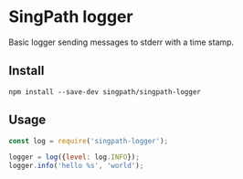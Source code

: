 # SingPath logger

Basic logger sending messages to stderr with a time stamp.


## Install

```
npm install --save-dev singpath/singpath-logger
```

## Usage

```js
const log = require('singpath-logger');

logger = log({level: log.INFO});
logger.info('hello %s', 'world');
```